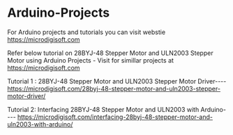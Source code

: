 # Arduino-Projects
For Arduino projects and tutorials you can visit webstie https://microdigisoft.com 

Refer below tutorial on 28BYJ-48 Stepper Motor and ULN2003 Stepper Motor using Arduino Projects - Visit for simillar projects at https://microdigisoft.com

Tutorial 1 : 28BYJ-48 Stepper Motor and ULN2003 Stepper Motor Driver----https://microdigisoft.com/28byj-48-stepper-motor-and-uln2003-stepper-motor-driver/

Tutorial 2: Interfacing 28BYJ-48 Stepper Motor and ULN2003 with Arduino---- https://microdigisoft.com/interfacing-28byj-48-stepper-motor-and-uln2003-with-arduino/





